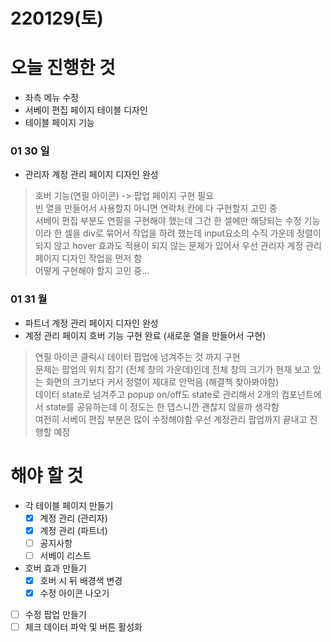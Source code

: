 # 220129(토)

# 오늘 진행한 것

- 좌측 메뉴 수정
- 서베이 편집 페이지 테이블 디자인
- 테이블 페이지 기능

### 01 30 일 

- 관리자 계정 관리 페이지 디자인 완성 
> 호버 기능(연필 아이콘) -> 팝업 페이지 구현 필요  
> 빈 열을 만들어서 사용할지 아니면 연락처 칸에 다 구현할지 고민 중  
> 서베이 편집 부분도 연필을 구현해야 했는데 그건 한 셀에만 해당되는 수정 기능이라 한 셀을 div로 묶어서 작업을 하려 했는데 input요소의 수직 가운데 정렬이 되지 않고 hover 효과도 적용이 되지 않는 문제가 있어서 우선 관리자 계정 관리 페이지 디자인 작업을 먼저 함  
> 어떻게 구현해야 할지 고민 중...

### 01 31 월

- 파트너 계정 관리 페이지 디자인 완성
- 계정 관리 페이지 호버 기능 구현 완료 (새로운 열을 만들어서 구현)
> 연필 아이콘 클릭시 데이터 팝업에 넘겨주는 것 까지 구현  
> 문제는 팝업의 위치 잡기 (전체 창의 가운데)인데 전체 창의 크기가 현재 보고 있는 화면의 크기보다 커서 정렬이 제대로 안먹음 (해결책 찾아봐야함)  
> 데이터 state로 넘겨주고 popup on/off도 state로 관리해서 2개의 컴포넌트에서 state를 공유하는데 이 정도는 한 뎁스니깐 괜찮지 않을까 생각함  
> 여전히 서베이 편집 부분은 많이 수정해야함 우선 계정관리 팝업까지 끝내고 진행할 예정 


# 해야 할 것

- 각 테이블 페이지 만들기
    - [x]  계정 관리 (관리자)
    - [x]  계정 관리 (파트너)
    - [ ]  공지사항
    - [ ]  서베이 리스트
- 호버 효과 만들기
    - [x]  호버 시 뒤 배경색 변경
    - [x]  수정 아이콘 나오기
- [ ] 수정 팝업 만들기
- [ ] 체크 데이터 파악 및 버튼 활성화
